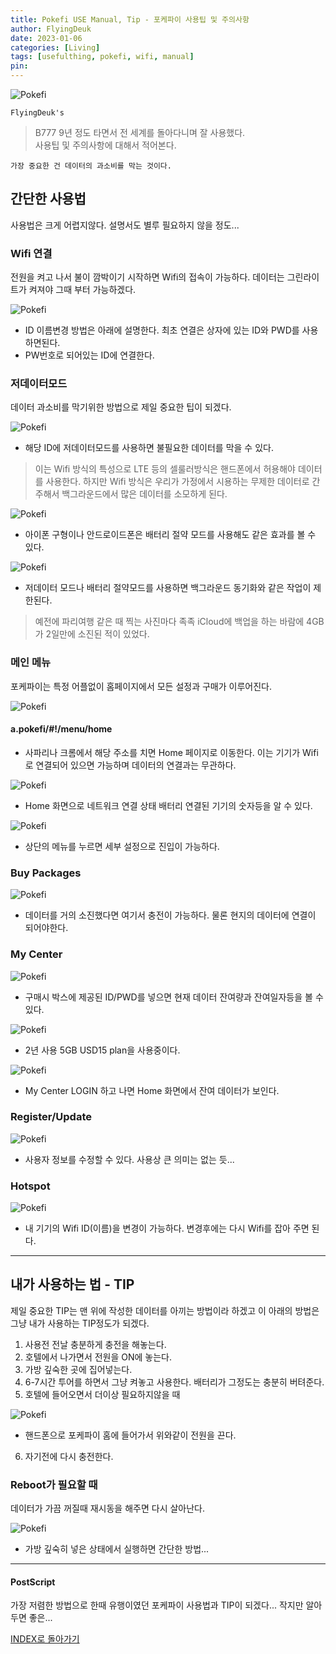 ```yaml
---
title: Pokefi USE Manual, Tip - 포케파이 사용팁 및 주의사항
author: FlyingDeuk
date: 2023-01-06
categories: [Living]
tags: [usefulthing, pokefi, wifi, manual]
pin:
---
```


![Pokefi](/img/living/pokefi/pokefi1.jpg)

`FlyingDeuk's`
> B777 9년 정도 타면서 전 세계를 돌아다니며 잘 사용했다. <br>
사용팁 및 주의사항에 대해서 적어본다.

`가장 중요한 건 데이터의 과소비를 막는 것이다.`

## 간단한 사용법
사용법은 크게 어렵지않다. 설명서도 별루 필요하지 않을 정도...

### Wifi 연결
전원을 켜고 나서 불이 깜박이기 시작하면 Wifi의 접속이 가능하다. 데이터는 그린라이트가 켜져야 그때 부터 가능하겠다.

![Pokefi](/img/living/pokefi/pokefiman1.jpg)
- ID 이름변경 방법은 아래에 설명한다. 최초 연결은 상자에 있는 ID와 PWD를 사용하면된다.
- PW번호로 되어있는 ID에 연결한다.

### 저데이터모드
데이터 과소비를 막기위한 방법으로 제일 중요한 팁이 되겠다.

![Pokefi](/img/living/pokefi/pokefiman2.jpg)
- 해당 ID에 저데이터모드를 사용하면 불필요한 데이터를 막을 수 있다.

>이는 Wifi 방식의 특성으로 LTE 등의 셀룰러방식은 핸드폰에서 허용해야 데이터를 사용한다. 하지만 Wifi 방식은 우리가 가정에서 시용하는 무제한 데이터로 간주해서 백그라운드에서 많은 데이터를 소모하게 된다.

![Pokefi](/img/living/pokefi/pokefiman10.jpg)
- 아이폰 구형이나 안드로이드폰은 배터리 절약 모드를 사용해도 같은 효과를 볼 수 있다.

![Pokefi](/img/living/pokefi/pokefiman15.jpg)
- 저데이터 모드나 배터리 절약모드를 사용하면 백그라운드 동기화와 같은 작업이 제한된다.

>예전에 파리여행 같은 때 찍는 사진마다 족족 iCloud에 백업을 하는 바람에 4GB가 2일만에 소진된 적이 있었다.

### 메인 메뉴
포케파이는 특정 어플없이 홈페이지에서 모든 설정과 구매가 이루어진다.

![Pokefi](/img/living/pokefi/pokefiman3.jpg)

#### a.pokefi/#!/menu/home
- 사파리나 크롬에서 해당 주소를 치면 Home 페이지로 이동한다. 이는 기기가 Wifi로 연결되어 있으면 가능하며 데이터의 연결과는 무관하다.

![Pokefi](/img/living/pokefi/pokefiman4.jpg)
- Home 화면으로 네트워크 연결 상태 배터리 연결된 기기의 숫자등을 알 수 있다.

![Pokefi](/img/living/pokefi/pokefiman5.jpg)
- 상단의 메뉴를 누르면 세부 설정으로 진입이 가능하다.

### Buy Packages

![Pokefi](/img/living/pokefi/pokefiman6.jpg)
- 데이터를 거의 소진했다면 여기서 충전이 가능하다. 물론 현지의 데이터에 연결이 되어야한다.

### My Center

![Pokefi](/img/living/pokefi/pokefiman7.jpg)
- 구매시 박스에 제공된 ID/PWD를 넣으면 현재 데이터 잔여량과 잔여일자등을 볼 수 있다.

![Pokefi](/img/living/pokefi/pokefiman13.jpg)
- 2년 사용 5GB USD15 plan을 사용중이다.

![Pokefi](/img/living/pokefi/pokefiman11.jpg)
- My Center LOGIN 하고 나면 Home 화면에서 잔여 데이터가 보인다.

### Register/Update

![Pokefi](/img/living/pokefi/pokefiman8.jpg)
- 사용자 정보를 수정할 수 있다. 사용상 큰 의미는 없는 듯...

### Hotspot

![Pokefi](/img/living/pokefi/pokefiman12.jpg)
- 내 기기의 Wifi ID(이름)을 변경이 가능하다. 변경후에는 다시 Wifi를 잡아 주면 된다.

-------------
## 내가 사용하는 법 - TIP
제일 중요한 TIP는 맨 위에 작성한 데이터를 아끼는 방법이라 하겠고 이 아래의 방법은 그냥 내가 사용하는 TIP정도가 되겠다.

1. 사용전 전날 충분하게 충전을 해놓는다.
2. 호텔에서 나가면서 전원을 ON에 놓는다.
3. 가방 깊숙한 곳에 집어넣는다.
4. 6-7시간 투어를 하면서 그냥 켜놓고 사용한다. 배터리가 그정도는 충분히 버텨준다.
5. 호텔에 들어오면서 더이상 필요하지않을 때

![Pokefi](/img/living/pokefi/pokefiman9.jpg)

- 핸드폰으로 포케파이 홈에 들어가서 위와같이 전원을 끈다.
6. 자기전에 다시 충전한다.

### Reboot가 필요할 때
데이터가 가끔 꺼질때 재시동을 해주면 다시 살아난다.

![Pokefi](/img/living/pokefi/pokefiman14.jpg)
- 가방 깊숙히 넣은 상태에서 실행하면 간단한 방법...

-----------

#### PostScript
가장 저렴한 방법으로 한때 유행이였던 포케파이 사용법과 TIP이 되겠다... 작지만 알아두면 좋은...

[INDEX로 돌아가기](/posts/pokefi/)
